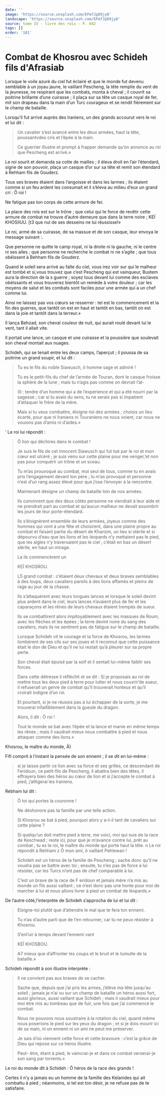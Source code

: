 ```yaml
---
date: ''
image: 'https://source.unsplash.com/EFm7JpD9jy8'
landscape: 'https://source.unsplash.com/EFm7JpD9jy8'
source: tome IV - livre des rois - P. 042
tags: []
order: '181'
---
```


# Combat de Khosrou avec Schideh fils d'Afrasiab

Lorsque le voile azuré du ciel fut éclairé et que le monde fut devenu semblable à un joyau jaune, le vaillant Pescheng, la tête remplie du vent de la jeunesse, ne respirant que les combats, monta à cheval ; il couvrit sa poitrine brillante d’une cuirasse ; il plaça sur sa tête un casque royal de fer, mit son drapeau dans la main d’un Turc courageux et se rendit fièrement sur le champ de bataille.

Lorsqu’il fut arrivé auprès des Iraniens, un des grands accourut vers le roi et lui dit :

> Un cavalier s’est avancé entre les deux armées, haut la tête, poussantvdes cris et l’épée à la main.
>
> Ce guerrier illustre et prompt à frapper demande qu’on annonce au roi que Pescheng est arrivé.»

Le roi sourit et demanda sa cotte de mailles ; il éleva droit en l’air l’étendard, signe de son pouvoir, plaça un casque d’or sur sa tête et remit son étendard à Rehham fils de Gouderz.

Tous ses braves étaient dans l’angoisse et dans les larmes ; ils étaient comme si un feu ardent les consumait et il s’éleva au milieu d’eux un grand cri : Ô roi !

Ne fatigue pas ton corps de cette armure de fer.

La place des rois est sur le trône ; que celui qui te force de revêtir cette armure de combat ne trouve d’autre demeure que dans la terre noire ; KEÏ KHOSIlUU. [t3 que nul de ses desseins ne lui réussisse!»

Le roi, armé de sa cuirasse, de sa massue et de son casque, leur envoya le message suivant :.

Que personne ne quitte le camp royal, ni la droite ni la gauche, ni le centre ni ses ailes ; que personne ne recherche le combat ni ne s’agite ; que tous obéissent à Behham fils de Gouderz.

Quand le soleil sera arrivé au faîte du ciel, vous irez voir sur qui le malheur est tombé et si,vous trouvez que c’est Pescheng qui est vainqueur, Bustem aura la direction de la s guerre ; soyez tous devant lui comme des esclaves obéissants et vous trouverez bientôt un remède à votre douleur ; car les moyens de salut et les combats sont faciles pour une armée qui a un chef comme lui.

Ainsi ne laissez pas vos cœurs se resserrer : tel est le commencement et la fin des guerres, que tantôt on est en haut et tantôt en bas, tantôt on est dans la joie et tantôt dans la terreur.»

Il lança Behzad, son cheval couleur de nuit, qui aurait roulé devant lui le vent, tant il allait vite.

Il portait une lance, un casque et une cuirasse et la poussière que soulevait son cheval montait aux nuages.

Schideh, qui se tenait entre les deux camps, l’aperçut ; il poussa de sa poitrine un grand soupir, et lui dit :

> Tu es le fils du noble Siawusch, ô homme sage et admiré !
>
> Tu es le petit-fils du chef de l’armée de Touran, dont le casque froisse la sphère de la lune ; mais tu n’agis pas comme on devrait l’at-
>
> (Il : tendre d’un homme qui a de l’expérience et qui a été nourri par la sagesse ; car si tu avais du sens, tu ne serais pas si impatient d’attaquer le frère de la mère.
>
> Mais si tu veux combattre, éloigne-toi des armées ; choisis un lieu écarté, pour que ni Iraniens ni Touraniens ne nous voient, car nous ne vouions pas d’amis ni d’aides.»

’
Le roi lui répondit :

> Ô lion qui déchires dans le combat !
>
> Je suis le fils de cet innocent Siawusch qui fut tué par le roi et mon cœur est ulcéré ; je suis venu sur cette plaine pour me venger,’et non pas pour conquérir un trône et un sceau.
>
> Tu m’as prouvoqué au combat, moi seul de tous, comme tu en avais pris l’engagement devant ton père ; lu m’as provoqué et personne n’est d’un rang assez élevé pour que j’ose l’envoyer à la rencontre.
>
> Maintenant désigne un champ de bataille loin de nos armées.
>
> Ils convinrent que des deux côtés personne ne viendrait à leur aide et ne prendrait part au combat et qu’aucun malheur ne devait assombrir les jours de leur porte-étendard.
>
> Ils s’éloignèrent ensemble de leurs armées, joyeux comme des hommes qui vont à une fête et choisirent, dans une plaine propre au combat et faisant partie du désert de Kharizm, un lieu si stérile et si dépourvu d’eau que les lions et les léopards n’y mettaient pas le pied, que les aigles n’y traversaient pas le ciel ; c’était en bas un désert slérile, en haut un mirage.
>
> La ils commencèrent un
>
> KEÏ KHOSROU.
>
> L5 grand combat : c’étaient deux chevaux et deux braves semblables à des loups, deux cavaliers pareils à des lions affamés et pleins de rage au jour de la chasse.
>
> Ils s’attaquèrent avec leurs longues lances et lorsque le soleil devint plus ardent dans le ciel, leurs lances n’avaient plus de fer et les caparaçons et les rênes de leurs chevaux étaient trempés de sueur.
>
> Ils se combattirent alors impitoyablement avec les massues de Roum, avec les flèches et les épées ; la terre devint noire du sang des cavaliers, mais ils ne sentirent pas de fatigue sur le champ de bataille.
>
> Lorsque Schideh vit le courage et la force de Khosrou, les larmes tombèrent de ses cils sur ses joues et il reconnut que cette puissance était le don de Dieu et qu’il ne lui restait qu’à pleurer sur sa propre perte.
>
> Son cheval était épuisé par la soif et il sentait lui-même faiblir ses forces.
>
> Dans cette détresse il réfléchit et se dit : Si je proposais au roi de mettre tous les deux pied à terre pour lutter et nous couvrir’de sueur, il refuserait un genre de combat qu’il trouverait honteux et qu’il croirait indigne d’un roi.
>
> Et pourtant, si je ne réussis pas à lui échapper de la sorte, je me trouverai infailliblement dans la gueule du dragon.
>
> Alors, il dit : Ô roi !
>
> Tout le monde se bat avec l’épée et la lance et manie en même temps les rênes ; mais il vaudrait mieux nous combattre à pied et nous attaquer comme des lions.»

Khosrou, le maître du monde, Â)

Fifi comprit à l’instant la pensée de son ennemi ; il se dit en lui-même :

> si je laisse partir ce lion avec sa force et ses grilles, ce descendant de Feridoun, ce petit-fils de Pescheng, il abattra bien des têtes, il effrayera bien des héros au cœur de lion et si j’accepte le combat à pied, j’allligerai les Iraniens.

Rebham lui dit :

> Ô toi qui portes la couronne !
>
> Ne déshonore pas ta famille par une telle action.
>
> Si Khosrou se bat à pied, pourquoi alors y a-t-il tant de cavaliers sur cette plaine ?
>
> Si quelqu’un doit mettre pied à terre, me voici, moi qui suis de la race de Keschwad ; reste ici, pour que je m’avance contre lui, prêt au combat ; tu es le roi, le maître du monde qui porte haut la tête. n Le roi répondit à Rehham z Ô mon ami, ô vaillant Pehlewan !
>
> Schideh est un héros de la famille de Pescheng ; sache donc qu’il ne voudra pas se battre avec toi ; ensuite, tu n’es pas de force à lui résister, car les Turcs n’ont pas de chef comparable à lui.
>
> C’est un brave de la race de F eridoun et jamais mère n’a mis au monde un fils aussi vaillant ; ce n’est donc pas une honte pour moi de marcher à lui et nous allons livrer à pied un combat de léopards.»

De l’autre côté,l’interprète de Schideh s’approcha de lui et lui dit :

> Eloigne-toi plutôt que d’attendre le mal que te fera ton ennemi.
>
> Tu n’as d’autre parti que de t’en retourner, car tu ne peux résister à Khosrou.
>
> S’enl’uir à temps devant l’ennemi vant
>
> KEÏ KHOSBOU.
>
> A7 mieux que d’affronter les coups et le bruit et le tumulte de la bataille.»

Schideh répondit à son illustre interprète :

> Il ne convient pas aux braves de se cacher.
>
> Sache que, depuis que j’ai pris les armes, j’élève ma tête jusqu’au soleil ; jamais je n’ai vu sur un champ de bataille un héros aussi fort, aussi glorieux, aussi vaillant que Schideh ; mais il vaudrait mieux pour moi être mis au tombeau que de fuir, une fois que j’ai commencé le combat.
>
> Nous ne pouvons nous soustraire à la rotation du ciel, quand même nous poserions le pied sur les yeux du dragon ; et si je dois mourir ici de sa main, ni un ennemi ni un ami ne peut me préserver.
>
> Je sais d’où viennent cette force et cette bravoure : c’est la grâce de Dieu qui repose sur ce héros illustre.
>
> Peut-
> être, étant à pied, le vaincrai-je et dans ce combat verserai-je son sang par torrents.»

Le roi du monde dit à Schideh : Ô héros de la race des grands !

Certes il n’y a jamais eu un homme de la famille des Keïanides qui ait combattu à pied ; néanmoins, si tel est ton désir, je ne refuse pas de te satisfaire.
